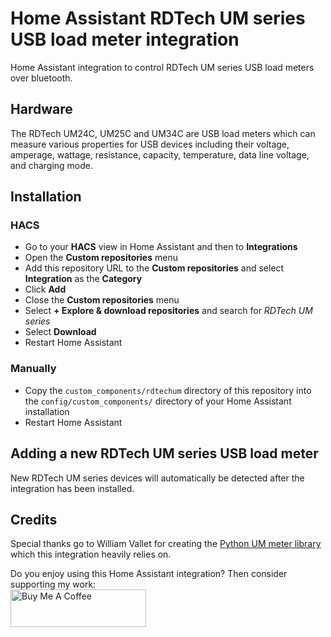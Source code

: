 # Home Assistant RDTech UM series USB load meter integration

Home Assistant integration to control RDTech UM series USB load meters over
bluetooth.

## Hardware

The RDTech UM24C, UM25C and UM34C are USB load meters which can measure
various properties for USB devices including their voltage, amperage, wattage,
resistance, capacity, temperature, data line voltage, and charging mode.

## Installation

### HACS
- Go to your **HACS** view in Home Assistant and then to **Integrations**
- Open the **Custom repositories** menu
- Add this repository URL to the **Custom repositories** and select
**Integration** as the **Category**
- Click **Add**
- Close the **Custom repositories** menu
- Select **+ Explore & download repositories** and search for *RDTech UM series*
- Select **Download**
- Restart Home Assistant

### Manually
- Copy the `custom_components/rdtechum` directory of this repository into the
`config/custom_components/` directory of your Home Assistant installation
- Restart Home Assistant

##  Adding a new RDTech UM series USB load meter
New RDTech UM series devices will automatically be detected after the
integration has been installed.

## Credits
Special thanks go to William Vallet for creating the
[Python UM meter library](https://github.com/valletw/pyummeter) which this
integration heavily relies on.

Do you enjoy using this Home Assistant integration? Then consider supporting
my work:\
[<img src="https://cdn.buymeacoffee.com/buttons/v2/default-yellow.png" alt="Buy Me A Coffee" style="height: 60px !important;width: 217px !important;" >](https://www.buymeacoffee.com/rrooggiieerr)  